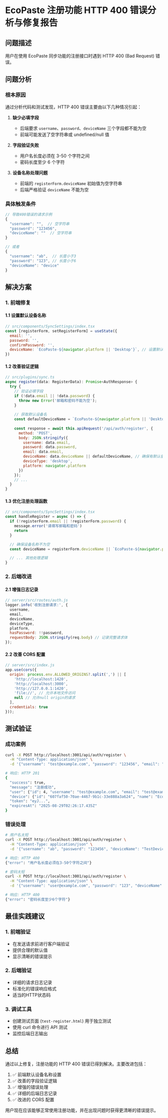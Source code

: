 # EcoPaste 注册功能 HTTP 400 错误分析与修复报告

## 问题描述
用户在使用 EcoPaste 同步功能的注册接口时遇到 HTTP 400 (Bad Request) 错误。

## 问题分析

### 根本原因
通过分析代码和测试发现，HTTP 400 错误主要由以下几种情况引起：

1. **缺少必填字段**
   - 后端要求 `username`、`password`、`deviceName` 三个字段都不能为空
   - 前端可能发送了空字符串或 undefined/null 值

2. **字段验证失败**
   - 用户名长度必须在 3-50 个字符之间
   - 密码长度至少 6 个字符

3. **设备名称处理问题**
   - 前端的 `registerForm.deviceName` 初始值为空字符串
   - 后端严格验证 `deviceName` 不能为空

### 具体触发条件
```javascript
// 导致400错误的请求示例
{
  "username": "",  // 空字符串
  "password": "123456",
  "deviceName": ""  // 空字符串
}

// 或者
{
  "username": "ab",  // 长度小于3
  "password": "123", // 长度小于6
  "deviceName": "device"
}
```

## 解决方案

### 1. 前端修复

#### 1.1 设置默认设备名称
```javascript
// src/components/SyncSettings/index.tsx
const [registerForm, setRegisterForm] = useState({
  email: '',
  password: '',
  confirmPassword: '',
  deviceName: `EcoPaste-${navigator.platform || 'Desktop'}`, // 设置默认值
})
```

#### 1.2 改善验证逻辑
```javascript
// src/plugins/sync.ts
async register(data: RegisterData): Promise<AuthResponse> {
  try {
    // 验证必填字段
    if (!data.email || !data.password) {
      throw new Error('邮箱和密码不能为空');
    }
    
    // 获取默认设备名
    const defaultDeviceName = `EcoPaste-${navigator.platform || 'Desktop'}`;
    
    const response = await this.apiRequest('/api/auth/register', {
      method: 'POST',
      body: JSON.stringify({
        username: data.email,
        password: data.password,
        email: data.email,
        deviceName: data.deviceName || defaultDeviceName, // 确保有默认值
        deviceType: 'desktop',
        platform: navigator.platform
      })
    });
    // ...
  }
}
```

#### 1.3 优化注册处理函数
```javascript
// src/components/SyncSettings/index.tsx
const handleRegister = async () => {
  if (!registerForm.email || !registerForm.password) {
    message.error('请填写邮箱和密码')
    return
  }

  // 确保设备名称不为空
  const deviceName = registerForm.deviceName || `EcoPaste-${navigator.platform || 'Desktop'}`

  // ... 其他处理逻辑
}
```

### 2. 后端改进

#### 2.1 增强日志记录
```javascript
// server/src/routes/auth.js
logger.info('收到注册请求:', {
  username,
  email,
  deviceName,
  deviceType,
  platform,
  hasPassword: !!password,
  requestBody: JSON.stringify(req.body) // 记录完整请求体
});
```

#### 2.2 改善 CORS 配置
```javascript
// server/src/index.js
app.use(cors({
  origin: process.env.ALLOWED_ORIGINS?.split(',') || [
    'http://localhost:1420',
    'http://localhost:3000', 
    'http://127.0.0.1:1420',
    'file://', // 允许本地文件访问
    null // 允许null origin的请求
  ],
  credentials: true
}));
```

## 测试验证

### 成功案例
```bash
curl -X POST http://localhost:3001/api/auth/register \
  -H "Content-Type: application/json" \
  -d '{"username": "test@example.com", "password": "123456", "email": "test@example.com", "deviceName": "EcoPaste-MacIntel"}'

# 响应: HTTP 201
{
  "success": true,
  "message": "注册成功",
  "user": {"id": 4, "username": "test@example.com", "email": "test@example.com"},
  "device": {"id": "607faf50-70ae-4467-9b1c-33e888a3a624", "name": "EcoPaste-MacIntel", "type": "desktop"},
  "token": "eyJ...",
  "expiresAt": "2025-08-29T02:26:17.435Z"
}
```

### 错误处理
```bash
# 用户名太短
curl -X POST http://localhost:3001/api/auth/register \
  -H "Content-Type: application/json" \
  -d '{"username": "ab", "password": "123456", "deviceName": "TestDevice"}'

# 响应: HTTP 400
{"error": "用户名长度必须在3-50个字符之间"}

# 密码太短  
curl -X POST http://localhost:3001/api/auth/register \
  -H "Content-Type: application/json" \
  -d '{"username": "user@example.com", "password": "123", "deviceName": "TestDevice"}'

# 响应: HTTP 400
{"error": "密码长度至少6个字符"}
```

## 最佳实践建议

### 1. 前端验证
- 在发送请求前进行客户端验证
- 提供合理的默认值
- 显示清晰的错误提示

### 2. 后端验证
- 详细的请求日志记录
- 标准化的错误响应格式
- 适当的HTTP状态码

### 3. 调试工具
- 创建测试页面 (`test-register.html`) 用于独立测试
- 使用 curl 命令进行 API 测试
- 监控后端日志输出

## 总结

通过以上修复，注册功能的 HTTP 400 错误已得到解决。主要改进包括：

1. ✅ 前端默认设备名称设置
2. ✅ 改善的字段验证逻辑  
3. ✅ 增强的错误处理
4. ✅ 详细的后端日志记录
5. ✅ 改进的 CORS 配置

用户现在应该能够正常使用注册功能，并在出现问题时获得更清晰的错误提示。
